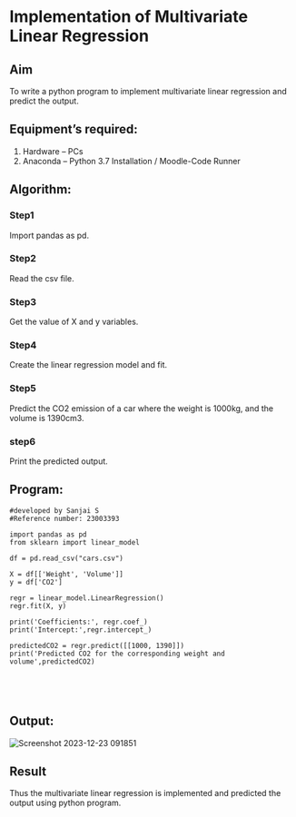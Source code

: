 # Implementation of Multivariate Linear Regression
## Aim
To write a python program to implement multivariate linear regression and predict the output.
## Equipment’s required:
1.	Hardware – PCs
2.	Anaconda – Python 3.7 Installation / Moodle-Code Runner
## Algorithm:
### Step1
Import pandas as pd.

### Step2
Read the csv file.

### Step3
Get the value of X and y variables.

### Step4
Create the linear regression model and fit.

### Step5
Predict the CO2 emission of a car where the weight is 1000kg, and the volume is 1390cm3.

### step6
Print the predicted output.


## Program:
```
#developed by Sanjai S
#Reference number: 23003393

import pandas as pd
from sklearn import linear_model

df = pd.read_csv("cars.csv")

X = df[['Weight', 'Volume']]
y = df['CO2']

regr = linear_model.LinearRegression()
regr.fit(X, y)

print('Coefficients:', regr.coef_)
print('Intercept:',regr.intercept_)

predictedCO2 = regr.predict([[1000, 1390]])
print('Predicted CO2 for the corresponding weight and volume',predictedCO2)





```
## Output:
  ![Screenshot 2023-12-23 091851](https://github.com/Sanjaikee/Multivariate-Linear-Regression/assets/150231888/3c5d5111-1e3e-48b7-b595-d3d3a86353f0)


## Result
Thus the multivariate linear regression is implemented and predicted the output using python program.
